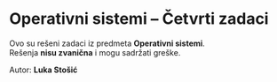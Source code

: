 # Operativni sistemi – Četvrti zadaci

Ovo su rešeni zadaci iz predmeta **Operativni sistemi**.  
Rešenja **nisu zvanična** i mogu sadržati greške.  

Autor: **Luka Stošić**
